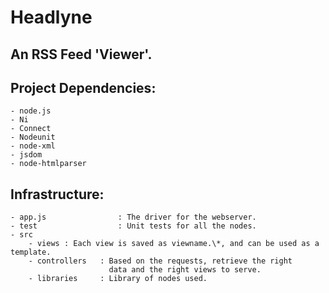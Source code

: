 # Headlyne

## An RSS Feed 'Viewer'.

## Project Dependencies:
	- node.js
	- Ni
	- Connect
	- Nodeunit
	- node-xml
	- jsdom
	- node-htmlparser

## Infrastructure:
	- app.js                : The driver for the webserver.
	- test                  : Unit tests for all the nodes.
	- src
		- views	: Each view is saved as viewname.\*, and can be used as a template.
		- controllers   : Based on the requests, retrieve the right
		                  data and the right views to serve.
		- libraries     : Library of nodes used.
